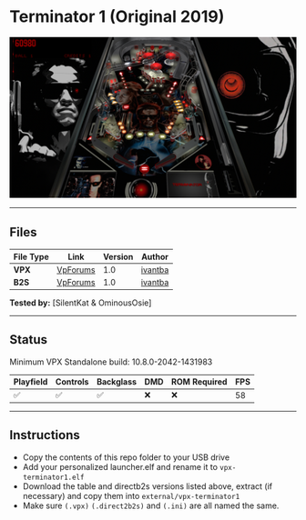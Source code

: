 # Terminator 1 (Original 2019)

![Table Preview](../../images/vpx-terminator1-preview.png)

---

## Files
| File Type | Link | Version | Author | 
|-----------|--------|----------|--------------|
| **VPX** | [VpForums](https://www.vpforums.org/index.php?app=downloads&showfile=14312) | 1.0 | [ivantba](https://www.vpforums.org/index.php?showuser=123858) |
| **B2S** | [VpForums](https://www.vpforums.org/index.php?app=downloads&showfile=14312) | 1.0 | [ivantba](https://www.vpforums.org/index.php?showuser=123858) |

**Tested by:** [SilentKat & OminousOsie]

---

## Status 
Minimum VPX Standalone build: 10.8.0-2042-1431983

| Playfield | Controls | Backglass | DMD | ROM Required | FPS | 
|-----------|----------|-----------|-----|--------------|-----|
| :white_check_mark: | :white_check_mark: | :white_check_mark: | :x: | :x: | 58 |

---

## Instructions

- Copy the contents of this repo folder to your USB drive
- Add your personalized launcher.elf and rename it to `vpx-terminator1.elf`
- Download the table and directb2s versions listed above, extract (if necessary) and copy them into `external/vpx-terminator1`
- Make sure `(.vpx)` `(.direct2b2s)` and `(.ini)` are all named the same.

